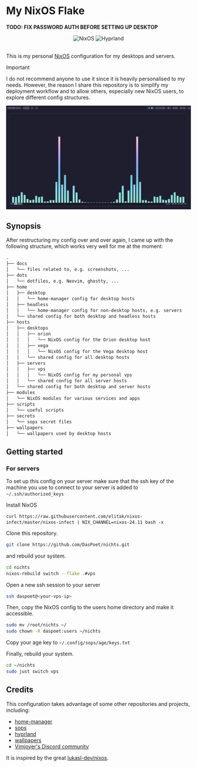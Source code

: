 # My NixOS Flake

**TODO: FIX PASSWORD AUTH BEFORE SETTING UP DESKTOP**

<div align="center">
    <img src="https://img.shields.io/badge/Uses-Flake-4c72bb?style=for-the-badge&logo=nixos" alt="NixOS" />
    <img src="https://img.shields.io/badge/Desktop-Hyprland-00c0e5?style=for-the-badge&logo=hyprland" alt="Hyprland" />
</div>

<br />

This is my personal [NixOS](https://nixos.org/) configuration for my desktops and servers.

> [!IMPORTANT]
> I do not recommend anyone to use it since it is heavily personalised to my needs. However, the reason I share this repository is to simplify my deployment workflow and to allow others, especially new NixOS users, to explore different config structures.

![Preview](./docs/preview.png)

## Synopsis

After restructuring my config over and over again, I came up with the following structure, which works very well for me at the moment:

```
.
├── docs
│   └── files related to, e.g. screenshots, ...
├── dots
│   └── dotfiles, e.g. Neovim, ghostty, ...
├── home
│   ├── desktop
│   │   └── home-manager config for desktop hosts
│   ├── headless
│   │   └── home-manager config for non-desktop hosts, e.g. servers
│   └── shared config for both desktop and headless hosts
├── hosts
│   ├── desktops
│   │   ├── orion
│   │   │   └── NixOS config for the Orion desktop host
│   │   ├── vega
│   │   │   └── NixOS config for the Vega desktop host
│   │   └── shared config for all desktop hosts
│   ├── servers
│   │   ├── vps
│   │   │   └── NixOS config for my personal vps
│   │   └── shared config for all server hosts
│   └── shared config for both desktop and server hosts
├── modules
│   └── NixOS modules for various services and apps
├── scripts
│   └── useful scripts
├── secrets
│   └── sops secret files
├── wallpapers
│   └── wallpapers used by desktop hosts
```

## Getting started

### For servers

To set up this config on your server make sure that the ssh key of the machine you use to connect to your server is added to `~/.ssh/authorized_keys`

Install NixOS

```basj
curl https://raw.githubusercontent.com/elitak/nixos-infect/master/nixos-infect | NIX_CHANNEL=nixos-24.11 bash -x
```

Clone this repository.

```bash
git clone https://github.com/DasPoet/nichts.git
```

and rebuild your system.

```bash
cd nichts
nixos-rebuild switch --flake .#vps
```

Open a new ssh session to your server

```bash
ssh daspoet@<your-vps-ip>
```

Then, copy the NixOS config to the users home directory and make it accessible.

```bash
sudo mv /root/nichts ~/
sudo chown -R daspoet:users ~/nichts
```

Copy your age key to `~/.config/sops/age/keys.txt`

Finally, rebuild your system.

```bash
cd ~/nichts
sudo just switch vps
```

## Credits

This configuration takes advantage of some other repositories and projects, including:

- [home-manager](https://github.com/nix-community/home-manager)
- [sops](https://github.com/Mic92/sops-nix)
- [hyprland](https://github.com/hyprwm/Hyprland)
- [wallpapers](./wallpapers/README.md)
- [Vimjoyer's Discord community](https://www.youtube.com/@vimjoyer)

It is inspired by the great [lukasl-dev/nixos](https://github.com/lukasl-dev/nixos).

